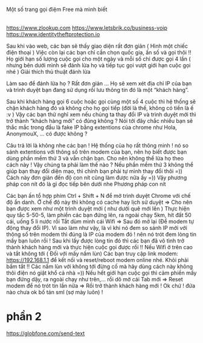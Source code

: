 Một số trang gọi điệm Free mà mình biết

|   |
|---|
https://www.zlookup.com
https://www.letsbrik.co/business-voip
https://www.identitytheftprotection.io

Sau khi vào web, các bạn sẽ thấy giao diện rất đơn giản ( Hình một chiếc điện thoại )
Việc còn lại các bạn chỉ cần chọn quốc gia, ấn số và gọi thôi !! Họ giới hạn số lượng cuộc gọi cho một ngày và mỗi số chỉ được gọi 4 lần ( nhưng bên dưới mình sẽ đánh lừa họ và tiếp tục gọi vượt giới hạn cuộc gọi nhé )
Giải thích thủ thuật đánh lừa

Làm sao để đánh lừa họ ? Rất đơn giản … Họ sẽ xem xét địa chỉ IP của bạn và trình duyệt bạn đang sử dụng rồi lưu thông tin đó là một “khách hàng”.

Sau khi khách hàng gọi 6 cuộc hoặc gọi cùng một số 4 cuộc thì hệ thống sẽ chặn khách hàng đó và không cho họ gọi tiếp (đời là thế, không có tiền là ế :v )
Vậy các bạn thử nghĩ xem nếu chúng ta thay đổi IP và trình duyệt mới thì trở thành “khách hàng mới” có đúng không ?
Nói tới đây chắc nhiều bạn sẽ thắc mắc trong đầu là fake IP bằng extentions của chrome như Hola, AnonymouX, … có được không ? 

Câu trả lời là không nhe các bạn ! Hệ thống của họ rất thông minh ! nó so sánh extentions với thông số trên modem của bạn, nên họ biết được bạn dùng phần mềm thứ 3 và vẫn chặn bạn. Cho nên không thể lừa họ theo cách này ! Vậy chúng ta phải làm thế nào ?
Nếu phần mềm thứ 3 không thể giúp bạn thay đổi diện mạo, thì chính bạn phải tự mình thay đổi thôi =)) Cách này đơn giản đến độ con nít cũng làm được nữa ấy =)) Vậy phương pháp con nít đó là gì đọc tiếp bên dưới nhe
Phương pháp con nít

Các bạn ấn tổ hợp phím Ctrl + Shift + N để mở trình duyệt Chrome với chế độ ẩn danh. Ở chế độ này thì không có cache hay lịch sử duyệt => Cho nên bạn được xem như một trình duyệt mới ( như dưới quê mới lên )
Thực hiện quy tắc 5-50-5, làm phiền các bạn đứng lên, ra ngoài chạy 5km, hít đất 50 cái, uống 5 li nước rồi Tắt dùm mình cái Wifi => Sau đó mở lại (Để modem tự động thay đổi IP). Vì sao làm như vậy, là vì khi nó đem so sánh IP mới với thông số trên modem thì đúng là IP của modem đó ! nên nó trót đem lòng tin mấy bạn luôn rồi !
Sau khi lấy được lòng tin đó thì các bạn đã vô tình trở thành khách hàng mới và thực hiện cuộc gọi được rồi !!
Nếu Wifi ở trên cao và tắt không tới ( Đối với mấy nấm lùn)
Các bạn truy cập link modem: https://192.168.1.1 để kết nối và reset/reboot modem online nhé. Khỏi phải bấm tắt !! Các nấm lùn với không tới đừng cố mà hãy dùng cách này không thôi điện nó giật khổ cả nhà =))
Nếu hết giới hạn cuộc gọi thì cảm phiền mấy bạn đứng dậy, ra ngoài chạy như trên,… rồi dô mở cái Tab mới => Reset modem để nó trót tin lần nữa => Rồi trở thành khách hàng mới ! Ok chứ ! đứa nào chưa ok bố tán sml (sợ mày luôn) !



# phần 2
https://globfone.com/send-text



